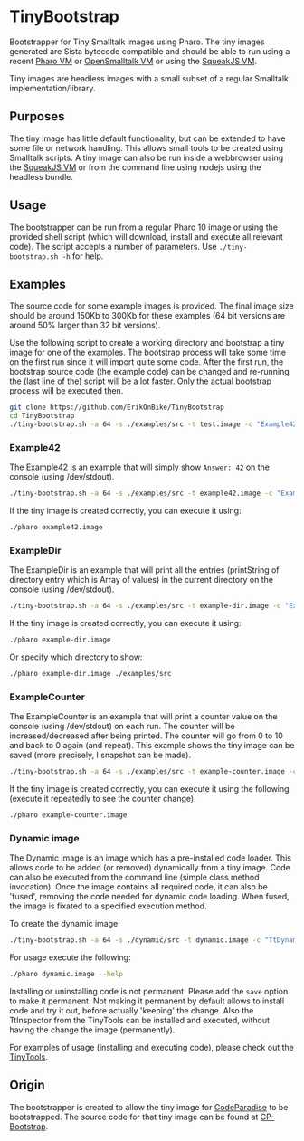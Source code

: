 # TinyBootstrap
Bootstrapper for Tiny Smalltalk images using Pharo. The tiny images generated are Sista bytecode compatible and should be able to run using a recent [Pharo VM](https://github.com/pharo-project/pharo-vm) or [OpenSmalltalk VM](https://github.com/OpenSmalltalk/opensmalltalk-vm) or using the [SqueakJS VM](https://github.com/codefrau/SqueakJS).

Tiny images are headless images with a small subset of a regular Smalltalk implementation/library.

## Purposes
The tiny image has little default functionality, but can be extended to have some file or network handling. This allows small tools to be created using Smalltalk scripts. A tiny image can also be run inside a webbrowser using the [SqueakJS VM](https://github.com/codefrau/SqueakJS) or from the command line using nodejs using the headless bundle.

## Usage
The bootstrapper can be run from a regular Pharo 10 image or using the provided shell script (which will download, install and execute all relevant code). The script accepts a number of parameters. Use `./tiny-bootstrap.sh -h` for help.

## Examples
The source code for some example images is provided. The final image size should be around 150Kb to 300Kb for these examples (64 bit versions are around 50% larger than 32 bit versions).

Use the following script to create a working directory and bootstrap a tiny image for one of the examples. The bootstrap process will take some time on the first run since it will import quite some code. After the first run, the bootstrap source code (the example code) can be changed and re-running the (last line of the) script will be a lot faster. Only the actual bootstrap process will be executed then.

```bash
git clone https://github.com/ErikOnBike/TinyBootstrap
cd TinyBootstrap
./tiny-bootstrap.sh -a 64 -s ./examples/src -t test.image -c "Example42 doIt"
```

### Example42
The Example42 is an example that will simply show `Answer: 42` on the console (using /dev/stdout).

```bash
./tiny-bootstrap.sh -a 64 -s ./examples/src -t example42.image -c "Example42 doIt"
```

If the tiny image is created correctly, you can execute it using:
```bash
./pharo example42.image
```

### ExampleDir
The ExampleDir is an example that will print all the entries (printString of directory entry which is Array of values) in the current directory on the console (using /dev/stdout).

```bash
./tiny-bootstrap.sh -a 64 -s ./examples/src -t example-dir.image -c "ExampleDir doIt"
```

If the tiny image is created correctly, you can execute it using:
```bash
./pharo example-dir.image
```

Or specify which directory to show:
```bash
./pharo example-dir.image ./examples/src
```

### ExampleCounter
The ExampleCounter is an example that will print a counter value on the console (using /dev/stdout) on each run. The counter will be increased/decreased after being printed. The counter will go from 0 to 10 and back to 0 again (and repeat). This example shows the tiny image can be saved (more precisely, I snapshot can be made).

```bash
./tiny-bootstrap.sh -a 64 -s ./examples/src -t example-counter.image -c "ExampleCounter doIt"
```

If the tiny image is created correctly, you can execute it using the following (execute it repeatedly to see the counter change).
```bash
./pharo example-counter.image
```

### Dynamic image
The Dynamic image is an image which has a pre-installed code loader. This allows code to be added (or removed) dynamically from a tiny image. Code can also be executed from the command line (simple class method invocation). Once the image contains all required code, it can also be 'fused', removing the code needed for dynamic code loading. When fused, the image is fixated to a specified execution method.

To create the dynamic image:
```bash
./tiny-bootstrap.sh -a 64 -s ./dynamic/src -t dynamic.image -c "TtDynamic doIt"
```

For usage execute the following:
```bash
./pharo dynamic.image --help
```

Installing or uninstalling code is not permanent. Please add the `save` option to make it permanent. Not making it permanent by default allows to install code and try it out, before actually 'keeping' the change. Also the TtInspector from the TinyTools can be installed and executed, without having the change the image (permanently). 

For examples of usage (installing and executing code), please check out the [TinyTools](https://github.com/ErikOnBike/TinyTools).

## Origin
The bootstrapper is created to allow the tiny image for [CodeParadise](https://github.com/ErikOnBike/CodeParadise) to be bootstrapped. The source code for that tiny image can be found at [CP-Bootstrap](https://github.com/ErikOnBike/CP-Bootstrap).
